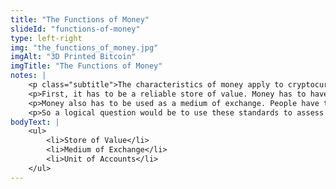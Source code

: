 ```yaml
--- 
title: "The Functions of Money"
slideId: "functions-of-money"
type: left-right
img: "the_functions_of_money.jpg"
imgAlt: "3D Printed Bitcoin"
imgTitle: "The Functions of Money"
notes: | 
    <p class="subtitle">The characteristics of money apply to cryptocurrency.</p>
    <p>First, it has to be a reliable store of value. Money has to have consistent value and purchasing power so faith can be put in that currency, otherwise, no one is going to accept it. If a unit of currency varies from 1.50 one day and .50 another, no one is going to accept that currency.</p>
    <p>Money also has to be used as a medium of exchange. People have to be willing to spend and accept that asset for it to be a medium of exchange. Lastly, money has to act as a unit of account, to be able to tell who has what at any given time.</p>
    <p>So a logical question would be to use these standards to assess if cryptocurrency is considered money. While cryptocurrency hasn&apos;t been the most stable of assets, the most popular cryptocurrencies have shown some degree of stability, especially after accounting for lifetime growth. While most of the business world isn&apos;t quite ready to accept bitcoin, there are several that are offering that option. This shows that at least some are willing to accept cryptocurrency. Bitcoin and other cryptocurrencies employ public ledgers, which act as a great way to track who has what assets. It&apos;s not a far stretch to say that cryptocurrency satisfies several of the characteristics of money.</p>
bodyText: | 
    <ul>
        <li>Store of Value</li>
        <li>Medium of Exchange</li>
        <li>Unit of Accounts</li>
    </ul>
---
```


